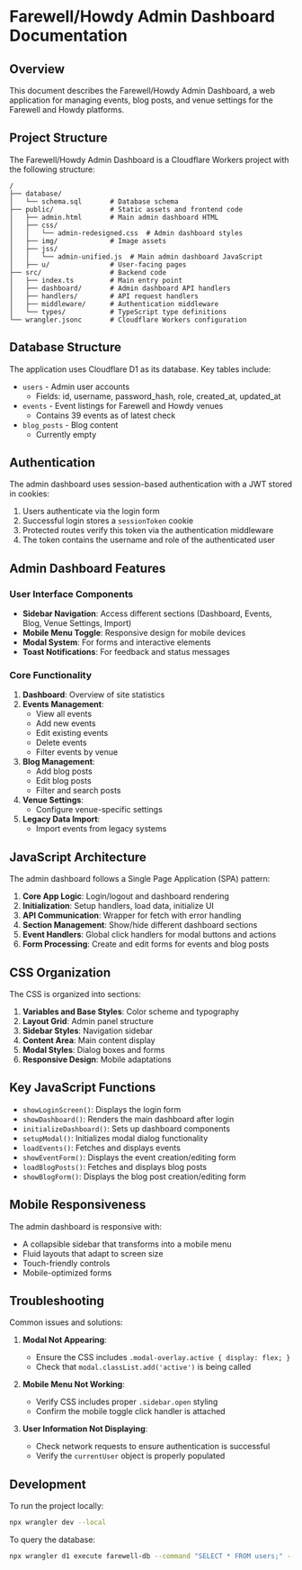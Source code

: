 # Farewell/Howdy Admin Dashboard Documentation

## Overview

This document describes the Farewell/Howdy Admin Dashboard, a web application for managing events, blog posts, and venue settings for the Farewell and Howdy platforms.

## Project Structure

The Farewell/Howdy Admin Dashboard is a Cloudflare Workers project with the following structure:

```
/
├── database/
│   └── schema.sql       # Database schema
├── public/              # Static assets and frontend code
│   ├── admin.html       # Main admin dashboard HTML
│   ├── css/
│   │   └── admin-redesigned.css  # Admin dashboard styles
│   ├── img/             # Image assets
│   ├── jss/
│   │   └── admin-unified.js  # Main admin dashboard JavaScript
│   ├── u/               # User-facing pages
├── src/                 # Backend code
│   ├── index.ts         # Main entry point
│   ├── dashboard/       # Admin dashboard API handlers
│   ├── handlers/        # API request handlers
│   ├── middleware/      # Authentication middleware
│   └── types/           # TypeScript type definitions
└── wrangler.jsonc       # Cloudflare Workers configuration
```

## Database Structure

The application uses Cloudflare D1 as its database. Key tables include:

- `users` - Admin user accounts
  - Fields: id, username, password_hash, role, created_at, updated_at
- `events` - Event listings for Farewell and Howdy venues
  - Contains 39 events as of latest check
- `blog_posts` - Blog content
  - Currently empty

## Authentication

The admin dashboard uses session-based authentication with a JWT stored in cookies:

1. Users authenticate via the login form
2. Successful login stores a `sessionToken` cookie
3. Protected routes verify this token via the authentication middleware
4. The token contains the username and role of the authenticated user

## Admin Dashboard Features

### User Interface Components

- **Sidebar Navigation**: Access different sections (Dashboard, Events, Blog, Venue Settings, Import)
- **Mobile Menu Toggle**: Responsive design for mobile devices
- **Modal System**: For forms and interactive elements
- **Toast Notifications**: For feedback and status messages

### Core Functionality

1. **Dashboard**: Overview of site statistics
2. **Events Management**:
   - View all events
   - Add new events
   - Edit existing events
   - Delete events
   - Filter events by venue
3. **Blog Management**:
   - Add blog posts
   - Edit blog posts
   - Filter and search posts
4. **Venue Settings**:
   - Configure venue-specific settings
5. **Legacy Data Import**:
   - Import events from legacy systems

## JavaScript Architecture

The admin dashboard follows a Single Page Application (SPA) pattern:

1. **Core App Logic**: Login/logout and dashboard rendering
2. **Initialization**: Setup handlers, load data, initialize UI
3. **API Communication**: Wrapper for fetch with error handling
4. **Section Management**: Show/hide different dashboard sections
5. **Event Handlers**: Global click handlers for modal buttons and actions
6. **Form Processing**: Create and edit forms for events and blog posts

## CSS Organization

The CSS is organized into sections:

1. **Variables and Base Styles**: Color scheme and typography
2. **Layout Grid**: Admin panel structure
3. **Sidebar Styles**: Navigation sidebar
4. **Content Area**: Main content display
5. **Modal Styles**: Dialog boxes and forms
6. **Responsive Design**: Mobile adaptations

## Key JavaScript Functions

- `showLoginScreen()`: Displays the login form
- `showDashboard()`: Renders the main dashboard after login
- `initializeDashboard()`: Sets up dashboard components
- `setupModal()`: Initializes modal dialog functionality
- `loadEvents()`: Fetches and displays events
- `showEventForm()`: Displays the event creation/editing form
- `loadBlogPosts()`: Fetches and displays blog posts
- `showBlogForm()`: Displays the blog post creation/editing form

## Mobile Responsiveness

The admin dashboard is responsive with:

- A collapsible sidebar that transforms into a mobile menu
- Fluid layouts that adapt to screen size
- Touch-friendly controls
- Mobile-optimized forms

## Troubleshooting

Common issues and solutions:

1. **Modal Not Appearing**:
   - Ensure the CSS includes `.modal-overlay.active { display: flex; }`
   - Check that `modal.classList.add('active')` is being called

2. **Mobile Menu Not Working**:
   - Verify CSS includes proper `.sidebar.open` styling
   - Confirm the mobile toggle click handler is attached

3. **User Information Not Displaying**:
   - Check network requests to ensure authentication is successful
   - Verify the `currentUser` object is properly populated

## Development

To run the project locally:

```bash
npx wrangler dev --local
```

To query the database:

```bash
npx wrangler d1 execute farewell-db --command "SELECT * FROM users;" --remote
```
